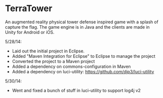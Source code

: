 TerraTower
==========

An augmented reality physical tower defense inspired game with a splash of capture the flag.  The game engine is in Java and the clients are made in Unity for Android or iOS.


5/28/14:
* Laid out the initial project in Eclipse.
* Added "Maven Integration for Eclipse" to Eclipse to manage the project
* Converted the project to a Maven project
* Added a dependency on commons-configuration in Maven
* Added a dependency on luci-utility: https://github.com/djp3/luci-utility

5/30/14:
* Went and fixed a bunch of stuff in luci-utility to support log4j v2
	

